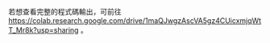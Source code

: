 若想查看完整的程式碼輸出，可前往 https://colab.research.google.com/drive/1maQJwgzAscVA5gz4CUicxmjqWtT_Mr8k?usp=sharing 。